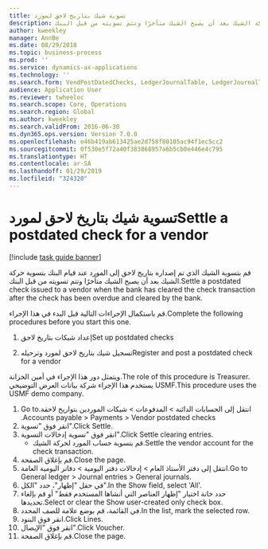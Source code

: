 ```yaml
---
title: تسوية شيك بتاريخ لاحق لمورد
description: قم بتسوية الشيك الذي تم إصداره بتاريخ لاحق إلى المورد عند قيام البنك بتسوية حركة الشيك بعد أن يصبح الشيك متأخرًا وتتم تسويته من قبل البنك.
author: kweekley
manager: AnnBe
ms.date: 08/29/2018
ms.topic: business-process
ms.prod: ''
ms.service: dynamics-ax-applications
ms.technology: ''
ms.search.form: VendPostDatedChecks, LedgerJournalTable, LedgerJournalTransDaily, LedgerTransVoucher
audience: Application User
ms.reviewer: twheeloc
ms.search.scope: Core, Operations
ms.search.region: Global
ms.author: kweekley
ms.search.validFrom: 2016-06-30
ms.dyn365.ops.version: Version 7.0.0
ms.openlocfilehash: e46b419ab613425ae2d758f80105ac94f1ec5cc2
ms.sourcegitcommit: 0f530e5f72a40f383868957a6b5cb0e446e4c795
ms.translationtype: HT
ms.contentlocale: ar-SA
ms.lasthandoff: 01/29/2019
ms.locfileid: "324320"
---
```

# <a name="settle-a-postdated-check-for-a-vendor"></a><span data-ttu-id="0ee78-103">تسوية شيك بتاريخ لاحق لمورد</span><span class="sxs-lookup"><span data-stu-id="0ee78-103">Settle a postdated check for a vendor</span></span>

[!include [task guide banner](../../includes/task-guide-banner.md)]

<span data-ttu-id="0ee78-104">قم بتسوية الشيك الذي تم إصداره بتاريخ لاحق إلى المورد عند قيام البنك بتسوية حركة الشيك بعد أن يصبح الشيك متأخرًا وتتم تسويته من قبل البنك.</span><span class="sxs-lookup"><span data-stu-id="0ee78-104">Settle a postdated check issued to a vendor when the bank has cleared the check transaction after the check has been overdue and cleared by the bank.</span></span> 

<span data-ttu-id="0ee78-105">قم باستكمال الإجراءات التالية قبل البدء في هذا الإجراء.</span><span class="sxs-lookup"><span data-stu-id="0ee78-105">Complete the following procedures before you start this one.</span></span>

1) <span data-ttu-id="0ee78-106">إعداد شيكات بتاريخ لاحق</span><span class="sxs-lookup"><span data-stu-id="0ee78-106">Set up postdated checks</span></span>

2) <span data-ttu-id="0ee78-107">تسجيل شيك بتاريخ لاحق لمورد وترحيله</span><span class="sxs-lookup"><span data-stu-id="0ee78-107">Register and post a postdated check for a vendor</span></span>



<span data-ttu-id="0ee78-108">ويتمثل دور هذا الإجراء في أمين الخزانة.</span><span class="sxs-lookup"><span data-stu-id="0ee78-108">The role of this procedure is Treasurer.</span></span> <span data-ttu-id="0ee78-109">يستخدم هذا الإجراء شركة بيانات العرض التوضيحي USMF.</span><span class="sxs-lookup"><span data-stu-id="0ee78-109">This procedure uses the USMF demo company.</span></span>

1. <span data-ttu-id="0ee78-110">انتقل إلى الحسابات الدائنة > المدفوعات > ‏‫شيكات الموردين بتواريخ لاحقة.</span><span class="sxs-lookup"><span data-stu-id="0ee78-110">Go to Accounts payable > Payments > Vendor postdated checks.</span></span>
2. <span data-ttu-id="0ee78-111">انقر فوق "تسوية".</span><span class="sxs-lookup"><span data-stu-id="0ee78-111">Click Settle.</span></span>
3. <span data-ttu-id="0ee78-112">انقر فوق "تسوية إدخالات التسوية".</span><span class="sxs-lookup"><span data-stu-id="0ee78-112">Click Settle clearing entries.</span></span>
    * <span data-ttu-id="0ee78-113">قم بتسوية حساب المورد لحركة الشيك.</span><span class="sxs-lookup"><span data-stu-id="0ee78-113">Settle the vendor account for the check transaction.</span></span>  
4. <span data-ttu-id="0ee78-114">قم بإغلاق الصفحة.</span><span class="sxs-lookup"><span data-stu-id="0ee78-114">Close the page.</span></span>
5. <span data-ttu-id="0ee78-115">انتقل إلى دفتر الأستاذ العام > إدخالات دفتر اليومية > دفاتر اليومية العامة‬.</span><span class="sxs-lookup"><span data-stu-id="0ee78-115">Go to General ledger > Journal entries > General journals.</span></span>
6. <span data-ttu-id="0ee78-116">في حقل "إظهار"، حدد "الكل".</span><span class="sxs-lookup"><span data-stu-id="0ee78-116">In the Show field, select 'All'.</span></span>
7. <span data-ttu-id="0ee78-117">حدد خانة اختيار "إظهار العناصر التي أنشاها المستخدم فقط" أو قم بإلغاء تحديدها.</span><span class="sxs-lookup"><span data-stu-id="0ee78-117">Select or clear the Show user-created only check box.</span></span>
8. <span data-ttu-id="0ee78-118">في القائمة، قم بوضع علامة للصف المحدد.</span><span class="sxs-lookup"><span data-stu-id="0ee78-118">In the list, mark the selected row.</span></span>
9. <span data-ttu-id="0ee78-119">انقر فوق البنود.</span><span class="sxs-lookup"><span data-stu-id="0ee78-119">Click Lines.</span></span>
10. <span data-ttu-id="0ee78-120">انقر فوق "الإيصال".</span><span class="sxs-lookup"><span data-stu-id="0ee78-120">Click Voucher.</span></span>
11. <span data-ttu-id="0ee78-121">قم بإغلاق الصفحة.</span><span class="sxs-lookup"><span data-stu-id="0ee78-121">Close the page.</span></span>

